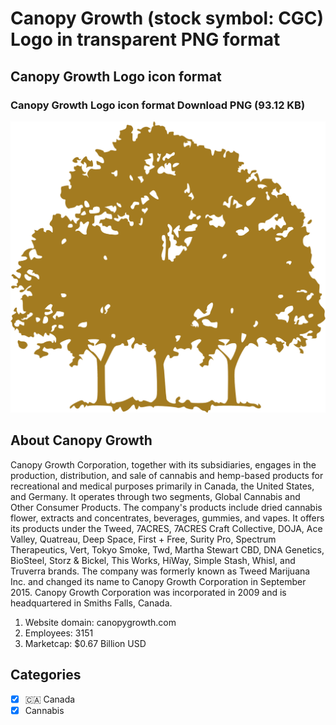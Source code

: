 # Canopy Growth (stock symbol: CGC) Logo in transparent PNG format

## Canopy Growth Logo icon format

### Canopy Growth Logo icon format Download PNG (93.12 KB)

![Canopy Growth Logo icon format Download PNG (93.12 KB)](/img/orig/CGC-8c5006f0.png)

## About Canopy Growth

Canopy Growth Corporation, together with its subsidiaries, engages in the production, distribution, and sale of cannabis and hemp-based products for recreational and medical purposes primarily in Canada, the United States, and Germany. It operates through two segments, Global Cannabis and Other Consumer Products. The company's products include dried cannabis flower, extracts and concentrates, beverages, gummies, and vapes. It offers its products under the Tweed, 7ACRES, 7ACRES Craft Collective, DOJA, Ace Valley, Quatreau, Deep Space, First + Free, Surity Pro, Spectrum Therapeutics, Vert, Tokyo Smoke, Twd, Martha Stewart CBD, DNA Genetics, BioSteel, Storz & Bickel, This Works, HiWay, Simple Stash, Whisl, and Truverra brands. The company was formerly known as Tweed Marijuana Inc. and changed its name to Canopy Growth Corporation in September 2015. Canopy Growth Corporation was incorporated in 2009 and is headquartered in Smiths Falls, Canada.

1. Website domain: canopygrowth.com
2. Employees: 3151
3. Marketcap: $0.67 Billion USD


## Categories
- [x] 🇨🇦 Canada
- [x] Cannabis
